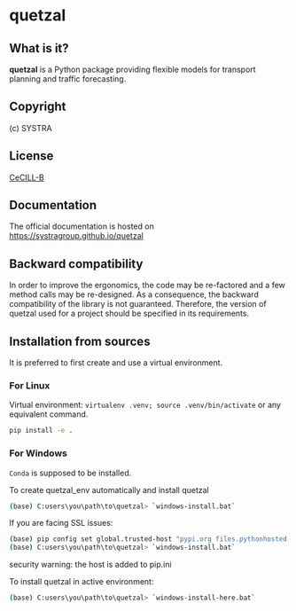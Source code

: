 # quetzal
## What is it?
**quetzal** is a Python package providing flexible models for transport planning and traffic forecasting.
## Copyright 
(c) SYSTRA
## License
[CeCILL-B](LICENSE.md)
## Documentation
The official documentation is hosted on https://systragroup.github.io/quetzal
## Backward compatibility
In order to improve the ergonomics, the code may be re-factored and a few method calls may be re-designed. As a consequence, the backward compatibility of the library is not guaranteed. Therefore, the version of quetzal used for a project should be specified in its requirements. 
## Installation from sources
It is preferred to first create and use a virtual environment.
### For Linux
Virtual environment: `virtualenv .venv; source .venv/bin/activate` or any equivalent command.

```bash
pip install -e .
```
### For Windows
`Conda` is supposed to be installed.

To create quetzal_env automatically and install quetzal
```bash
(base) C:users\you\path\to\quetzal> `windows-install.bat`
```
If you are facing SSL issues:
```bash
(base) pip config set global.trusted-host "pypi.org files.pythonhosted.org"
(base) C:users\you\path\to\quetzal> `windows-install.bat`
```
security warning: the host is added to pip.ini  

To install quetzal in active environment:
```bash
(base) C:users\you\path\to\quetzal> `windows-install-here.bat`
```




